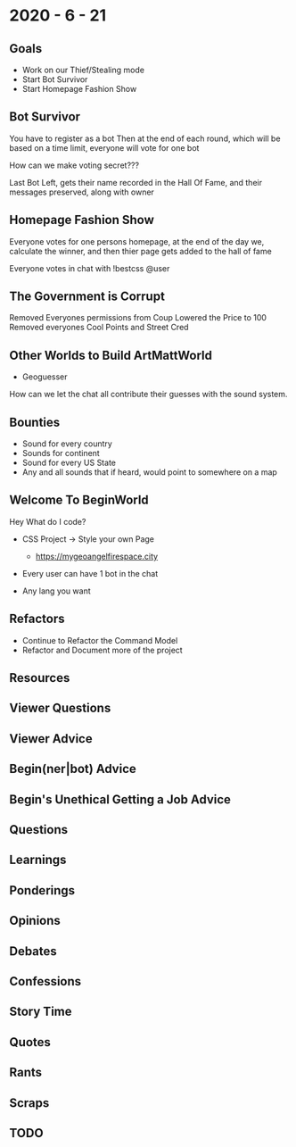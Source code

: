 # 2020 - 6 - 21

## Goals

- Work on our Thief/Stealing mode
- Start Bot Survivor
- Start Homepage Fashion Show

## Bot Survivor

You have to register as a bot
Then at the end of each round, which will be based on a time limit,
everyone will vote for one bot

How can we make voting secret???

Last Bot Left, gets their name recorded in the Hall Of Fame, and their messages
preserved, along with owner

## Homepage Fashion Show

Everyone votes for one persons homepage,
at the end of the day we, calculate the winner, and then thier
page gets added to the hall of fame

Everyone votes in chat with !bestcss @user

## The Government is Corrupt

Removed Everyones permissions from Coup
Lowered the Price to 100
Removed everyones Cool Points and Street Cred

## Other Worlds to Build ArtMattWorld

- Geoguesser

How can we let the chat all contribute their guesses with the sound system.

## Bounties

- Sound for every country
- Sounds for continent
- Sound for every US State
- Any and all sounds that if heard, would point to somewhere on a map

## Welcome To BeginWorld

Hey What do I code?

- CSS Project -> Style your own Page
  - <https://mygeoangelfirespace.city>

- Every user can have 1 bot in the chat
- Any lang you want

## Refactors

- Continue to Refactor the Command Model
- Refactor and Document more of the project

## Resources

## Viewer Questions

## Viewer Advice

## Begin(ner|bot) Advice

## Begin's Unethical Getting a Job Advice

## Questions

## Learnings

## Ponderings

## Opinions

## Debates

## Confessions

## Story Time

## Quotes

## Rants

## Scraps

## TODO
